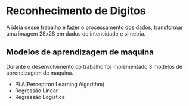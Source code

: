 # Reconhecimento de Digitos

A ideia desse trabalho é fazer o processamento dos dados, transformar uma imagem 28x28 em dados de intensidade e simetria.

## Modelos de aprendizagem de maquina

Durante o desenvolvimento do trabalho foi implementado 3 modelos de aprendizagem de maquina.

 - PLA(Perceptron Learning Algorithm)
 - Regressão Linear
 - Regressão Logistica 

